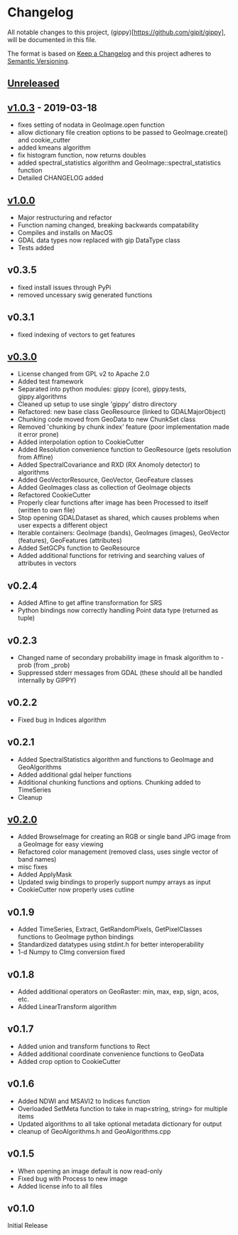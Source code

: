 
# Changelog
All notable changes to this project, (gippy)[https://github.com/gipit/gippy], will be documented in this file.

The format is based on [Keep a Changelog](http://keepachangelog.com/en/1.0.0/)
and this project adheres to [Semantic Versioning](http://semver.org/spec/v2.0.0.html).

## [Unreleased]


## [v1.0.3] - 2019-03-18
- fixes setting of nodata in GeoImage.open function
- allow dictionary file creation options to be passed to GeoImage.create() and cookie_cutter
- added kmeans algorithm
- fix histogram function, now returns doubles
- added spectral_statistics algorithm and GeoImage::spectral_statistics function
- Detailed CHANGELOG added

## [v1.0.0]
- Major restructuring and refactor
- Function naming changed, breaking backwards compatability
- Compiles and installs on MacOS
- GDAL data types now replaced with gip DataType class
- Tests added

## v0.3.5
- fixed install issues through PyPi
- removed uncessary swig generated functions

## v0.3.1
- fixed indexing of vectors to get features

## [v0.3.0]
- License changed from GPL v2 to Apache 2.0
- Added test framework
- Separated into python modules: gippy (core), gippy.tests, gippy.algorithms
- Cleaned up setup to use single 'gippy' distro directory
- Refactored: new base class GeoResource (linked to GDALMajorObject)
- Chunking code moved from GeoData to new ChunkSet class
- Removed 'chunking by chunk index' feature (poor implementation made it error prone)
- Added interpolation option to CookieCutter
- Added Resolution convenience function to GeoResource (gets resolution from Affine)
- Added SpectralCovariance and RXD (RX Anomoly detector) to algorithms
- Added GeoVectorResource, GeoVector, GeoFeature classes
- Added GeoImages class as collection of GeoImage objects
- Refactored CookieCutter
- Properly clear functions after image has been Processed to itself (written to own file)
- Stop opening GDALDataset as shared, which causes problems when user expects a different object
- Iterable containers: GeoImage (bands), GeoImages (images), GeoVector (features), GeoFeatures (attributes)
- Added SetGCPs function to GeoResource
- Added additional functions for retriving and searching values of attributes in vectors

## v0.2.4
- Added Affine to get affine transformation for SRS
- Python bindings now correctly handling Point data type (returned as tuple)

## v0.2.3
- Changed name of secondary probability image in fmask algorithm to -prob (from _prob)
- Suppressed stderr messages from GDAL (these should all be handled internally by GIPPY)

## v0.2.2
- Fixed bug in Indices algorithm

## v0.2.1
- Added SpectralStatistics algorithm and functions to GeoImage and GeoAlgorithms
- Added additional gdal helper functions
- Additional chunking functions and options. Chunking added to TimeSeries
- Cleanup

## [v0.2.0]
- Added BrowseImage for creating an RGB or single band JPG image from a GeoImage for easy viewing
- Refactored color management (removed class, uses single vector of band names)
- misc fixes
- Added ApplyMask
- Updated swig bindings to properly support numpy arrays as input
- CookieCutter now properly uses cutline

## v0.1.9
- Added TimeSeries, Extract, GetRandomPixels, GetPixelClasses functions to GeoImage python bindings
- Standardized datatypes using stdint.h for better interoperability
- 1-d Numpy to CImg conversion fixed

## v0.1.8
- Added additional operators on GeoRaster: min, max, exp, sign, acos, etc.
- Added LinearTransform algorithm

## v0.1.7
- Added union and transform functions to Rect
- Added additional coordinate convenience functions to GeoData
- Added crop option to CookieCutter

## v0.1.6
- Added NDWI and MSAVI2 to Indices function
- Overloaded SetMeta function to take in map<string, string> for multiple items
- Updated algorithms to all take optional metadata dictionary for output
- cleanup of GeoAlgorithms.h and GeoAlgorithms.cpp

## v0.1.5
- When opening an image default is now read-only
- Fixed bug with Process to new image
- Added license info to all files

## v0.1.0

Initial Release


[Unreleased]: https://github.com/gipit/gippy/compare/master...develop
[v1.0.3]: https://github.com/gipit/gippy/compare/1.0.0...1.0.3
[v1.0.0]: https://github.com/gipit/gippy/compare/0.3.0...1.0.0
[v0.3.0]: https://github.com/gipit/gippy/compare/0.2.0...0.3.0
[v0.2.0]: https://github.com/gipit/gippy/tree/0.2.0
